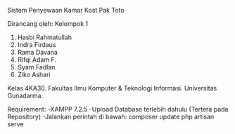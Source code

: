 Sistem Penyewaan Kamar Kost Pak Toto

Dirancang oleh:
Kelompok 1
1. Hasbi Rahmatullah
2. Indra Firdaus
3. Rama Davana
4. Rifqi Adam F.
5. Syam Fadlan
6. Ziko Ashari

Kelas 4KA30.
Fakultas Ilmu Komputer & Teknologi Informasi.
Universitas Gunadarma.

Requirement:
-XAMPP 7.2.5
-Upload Database terlebih dahulu (Tertera pada Repository)
-Jalankan perintah di bawah:
composer update
php artisan serve
